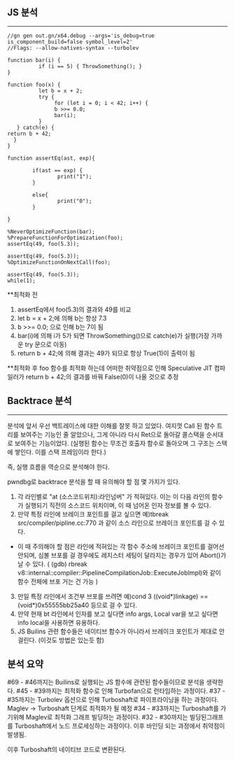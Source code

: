 ## JS 분석
---
```
//gn gen out.gn/x64.debug --args='is_debug=true is_component_build=false symbol_level=2'
//Flags: --allow-natives-syntax --turbolev

function bar(i) {
          if (i == 5) { ThrowSomething(); }
}

function foo(x) {
          let b = x + 2;
          try {
               for (let i = 0; i < 42; i++) {
               b >>= 0.0;
               bar(i);
          }
   } catch(e) {
return b + 42;
  }
}

function assertEq(ast, exp){

        if(ast == exp) {
                print("1");
        }

        else{
                print("0");
        }

}

%NeverOptimizeFunction(bar);
%PrepareFunctionForOptimization(foo);
assertEq(49, foo(5.3));

assertEq(49, foo(5.3));
%OptimizeFunctionOnNextCall(foo);

assertEq(49, foo(5.3));
while(1);
```
**최적화 전
1. assertEq에서 foo(5.3)의 결과와 49를 비교 
2. let b = x + 2;에 의해 b는 항상 7.3
3. b >>= 0.0; 으로 인해 b는 7이 됨
4. bar(i)에 의해 i가 5가 되면 ThrowSomething()으로 catch(e)가 실행(가장 가까운 try 문으로 이동)
5. return b + 42;에 의해 결과는 49가 되므로 항상 True(1)이 출력이 됨

**최적화 후
foo 함수를 최적화 하는데 어떠한 취약점으로 인해 Speculative JIT 컴파일러가 return b + 42;의 결과를 바꿔 False(0)이 나올 것으로 추정

## Backtrace 분석
---

분석에 앞서 우선 백트레이스에 대한 이해를 잘못 하고 있었다. 여지껏 Call 된 함수 트리를 보여주는 기능인 줄 알았으나, 그게 아니라 다시 Ret으로 
돌아갈 콜스택을 순서대로 보여주는 기능이었다. (실행된 함수는 무조건 호출자 함수로 돌아오며 그 구조는 스택에 쌓인다. 이를 스택 프레임이라 한다.)

즉, 실행 흐름을 역순으로 분석해야 한다. 

pwndbg로 backtrace 분석을 할 때 유의해야 할 점 몇 가지가 있다.

1. 각 라인별로 "at (소스코드위치):라인넘버" 가 적혀있다. 이는 이 다음 라인의 함수가 실행되기 직전의 소스코드 위치이며, 이 때 넘어온 인자 정보를 볼 수 있다.
2. 만약 특정 라인에 브레이크 포인트를 걸고 싶으면 예)tbreak src/compiler/pipline.cc:770 과 같이 소스 라인으로 브레이크 포인트를 걸 수 있다.
* 이 때 주의해야 할 점은 라인에 적혀있는 각 함수 주소에 브레이크 포인트를 걸어선 안되며, 심볼 브포를 걸 경우에도 레지스터 세팅이 달라지는 경우가 있어 Abort()가 날 수 있다.
( (gdb) rbreak v8::internal::compiler::PipelineCompilationJob::ExecuteJobImpl)와 같이 함수 전체에 브포 거는 건 가능 )
3. 만일 특정 라인에서 조건부 브포를 쓰려면 예)cond 3 ((void*)linkage) == (void*)0x55555bb25a40 등으로 걸 수 있다.
4. 만약 현재 bt 라인에서 인자를 보고 싶다면 info args, Local var을 보고 싶다면 info local을 사용하면 유용하다.
5. JS Builins 관련 함수들은 네이티브 함수가 아니라서 브레이크 포인트가 제대로 안걸린다. (이것도 방법은 있는듯 함)

## 분석 요약
#69 - #46까지는 Builins로 실행되는 JS 함수에 관련된 함수들이므로 분석을 생략한다.
#45 - #39까지는 최적화 함수로 인해 Turbofan으로 런타임하는 과정이다.
#37 - #35까지는 Turbolev 옵션으로 인해 Turboshaft로 파이프라이닝을 하는 과정이다. Maglev -> Turboshaft 단계로 최적화가 될 예정
#34 - #33까지는 Turboshaft를 가기위해 Maglev로 최적화 그래프 빌딩하는 과정이다.
#32 - #30까지는 빌딩된그래프를 Turboshaft에서 노드 프로세싱하는 과정이다. 이후 바인딩 되는 과정에서 취약점이 발생됨.

이후 Turboshaft의 네이티브 코드로 변환된다.

